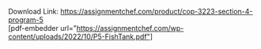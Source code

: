 Download Link: https://assignmentchef.com/product/cop-3223-section-4-program-5
<br>
[pdf-embedder url="https://assignmentchef.com/wp-content/uploads/2022/10/P5-FishTank.pdf"]